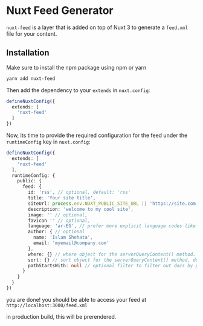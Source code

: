# Nuxt Feed Generator

`nuxt-feed` is a layer that is added on top of Nuxt 3 to generate a `feed.xml` file for your content.

## Installation

Make sure to install the npm package using npm or yarn

```bash
yarn add nuxt-feed
```

Then add the dependency to your `extends` in `nuxt.config`:

```ts
defineNuxtConfig({
  extends: [
    'nuxt-feed'
  ]
})
```

Now, its time to provide the required configuration for the feed
under the `runtimeConfig` key in `nuxt.config`:

```ts
defineNuxtConfig({
  extends: [
    'nuxt-feed'
  ],
  runtimeConfig: {
    public: {
      feed: {
        id: 'rss', // optional, default: 'rss'
        title: 'Your site title',
        siteUrl: process.env.NUXT_PUBLIC_SITE_URL || 'https://site.com',
        description: 'welcome to my cool site',
        image: '' // optional,
        favicon '' // optional,
        language: 'ar-EG', // prefer more explicit language codes like `en-AU` over `en`
        author: { // optional
          name: 'Islam Shehata',
          email: 'myemail@company.com'
        },
        where: {} // where object for the serverQueryContent() method. default { published: true }
        sort: {} // sort object for the serverQueryContent() method. default: { date: -1 }
        pathStartsWith: null // optional filter to filter out docs by path before generating the feed, e.g: '/blog'
      }
    }
  }
})

```

you are done! you should be able to access your feed at `http://localhost:3000/feed.xml`

in production build, this will be prerendered.
